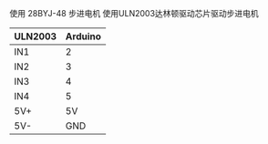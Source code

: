 
使用 28BYJ-48 步进电机
使用ULN2003达林顿驱动芯片驱动步进电机

| ULN2003 | Arduino |
| ------- | ------- |
| IN1     | 2       |
| IN2     | 3       |
| IN3     | 4       |
| IN4     | 5       |
| 5V+     | 5V      |
| 5V-     | GND     |